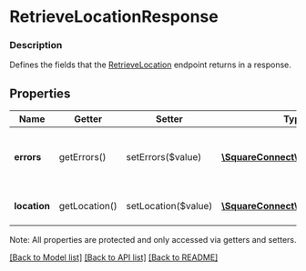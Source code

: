 # RetrieveLocationResponse

### Description

Defines the fields that the  [RetrieveLocation](#endpoint-retrievelocation) endpoint returns  in a response.

## Properties
Name | Getter | Setter | Type | Description | Notes
------------ | ------------- | ------------- | ------------- | ------------- | -------------
**errors** | getErrors() | setErrors($value) | [**\SquareConnect\Model\Error[]**](Error.md) | Information on errors encountered during the request. | [optional] 
**location** | getLocation() | setLocation($value) | [**\SquareConnect\Model\Location**](Location.md) | The requested location. | [optional] 

Note: All properties are protected and only accessed via getters and setters.

[[Back to Model list]](../../README.md#documentation-for-models) [[Back to API list]](../../README.md#documentation-for-api-endpoints) [[Back to README]](../../README.md)

